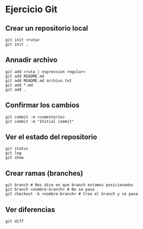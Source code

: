 Ejercicio Git
=============

## Crear un repositorio local
```
git init <ruta>
git init .
```

## Annadir archivo
```
git add <ruta | expression regular>
git add README.md
git add README.md archivo.txt
git add *.md
git add .
```

## Confirmar los cambios
```
git commit -m <comentario>
git commit -m "Initial commit"
```

## Ver el estado del repositorio
```
git status
git log
git show
```

## Crear ramas (branches)
```
git branch # Nos dice en que branch estamos posicionados
git branch <nombre-branch> # No se pasa
git checkout -b <nombre-branch> # Crea el branch y se pasa
```


## Ver diferencias
```
git diff
```


